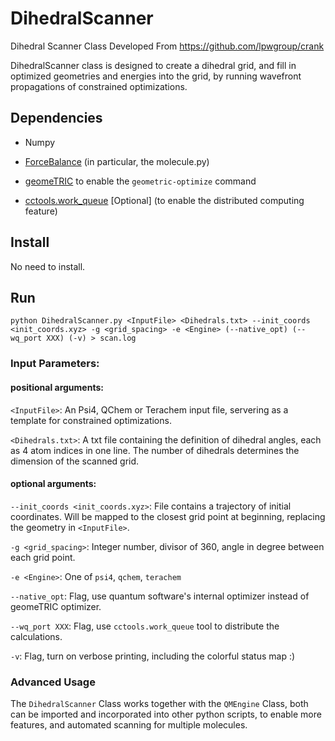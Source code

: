 # DihedralScanner
Dihedral Scanner Class Developed From https://github.com/lpwgroup/crank

DihedralScanner class is designed to create a dihedral grid, and fill in optimized geometries and energies into the grid, by running wavefront propagations of constrained optimizations.

## Dependencies

* Numpy

* [ForceBalance](https://github.com/leeping/forcebalance) (in particular, the molecule.py)

* [geomeTRIC](https://github.com/leeping/geomeTRIC)  to enable the `geometric-optimize` command

* [cctools.work_queue](https://github.com/cooperative-computing-lab/cctools) [Optional] (to enable the distributed computing feature)

## Install
No need to install.

## Run
`python DihedralScanner.py <InputFile> <Dihedrals.txt> --init_coords <init_coords.xyz> -g <grid_spacing> -e <Engine> (--native_opt) (--wq_port XXX) (-v) > scan.log`

### Input Parameters:

#### positional arguments:

`<InputFile>`: An Psi4, QChem or Terachem input file, servering as a template for constrained optimizations.

`<Dihedrals.txt>`: A txt file containing the definition of dihedral angles, each as 4 atom indices in one line. The number of dihedrals determines the dimension of the scanned grid.

#### optional arguments:

`--init_coords <init_coords.xyz>`: File contains a trajectory of initial coordinates. Will be mapped to the closest grid point at beginning, replacing the geometry in `<InputFile>`.

`-g <grid_spacing>`: Integer number, divisor of 360, angle in degree between each grid point.

`-e <Engine>`: One of `psi4`, `qchem`, `terachem`

`--native_opt`: Flag, use quantum software's internal optimizer instead of geomeTRIC optimizer.

`--wq_port XXX`: Flag, use `cctools.work_queue` tool to distribute the calculations.

`-v`: Flag, turn on verbose printing, including the colorful status map :)

### Advanced Usage

The `DihedralScanner` Class works together with the `QMEngine` Class, both can be imported and incorporated into other python scripts, to enable more features, and automated scanning for multiple molecules.
